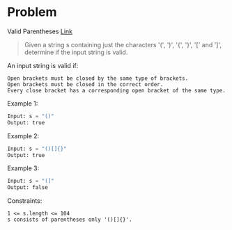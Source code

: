 # Problem

Valid Parentheses
[Link](https://leetcode.com/problems/valid-parentheses/description/)

> Given a string s containing just the characters '(', ')', '{', '}', '[' and ']', determine if the input string is valid.

An input string is valid if:

    Open brackets must be closed by the same type of brackets.
    Open brackets must be closed in the correct order.
    Every close bracket has a corresponding open bracket of the same type.


Example 1:

```python
Input: s = "()"
Output: true
```

Example 2:

```python
Input: s = "()[]{}"
Output: true
```

Example 3:

```python
Input: s = "(]"
Output: false
```

Constraints:

    1 <= s.length <= 104
    s consists of parentheses only '()[]{}'.


